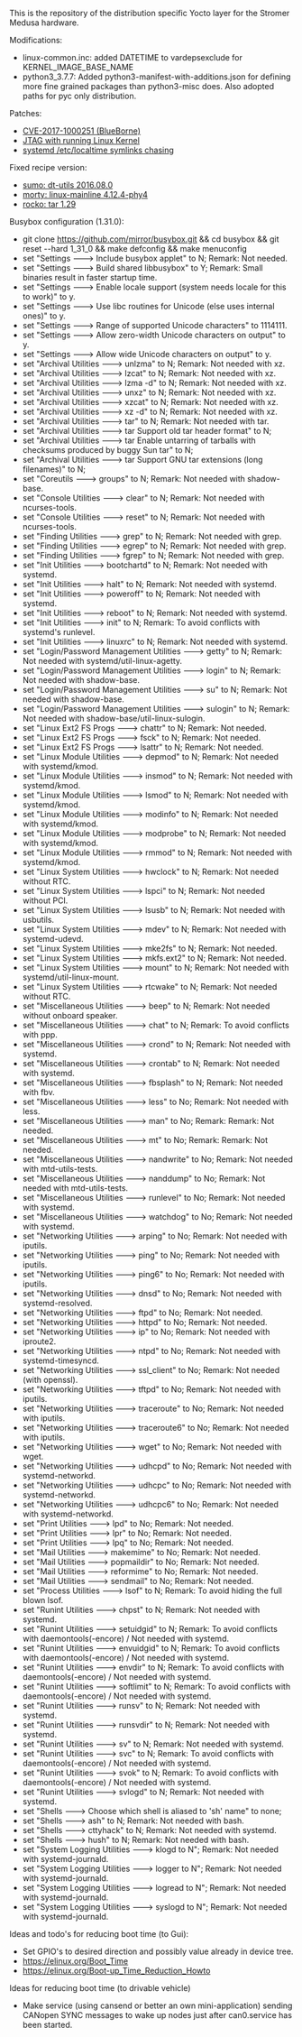 This is the repository of the distribution specific Yocto layer for the Stromer Medusa hardware.

Modifications:
- linux-common.inc: added DATETIME to vardepsexclude for KERNEL_IMAGE_BASE_NAME
- python3_3.7.7: Added python3-manifest-with-additions.json for defining more fine grained packages than python3-misc does. Also adopted paths for pyc only distribution.

Patches:
- [CVE-2017-1000251 (BlueBorne)](https://git.kernel.org/pub/scm/linux/kernel/git/torvalds/linux.git/commit/?id=e860d2c904d1a9f38a24eb44c9f34b8f915a6ea3)
- [JTAG with running Linux Kernel](https://community.nxp.com/thread/376786)
- [systemd /etc/localtime symlinks chasing](https://github.com/stromerbike/meta-medusa-dist/tree/master/recipes-core/systemd/systemd/chase_symlinks_etc_localtime.patch)

Fixed recipe version:
- [sumo: dt-utils 2016.08.0](https://github.com/PHYTEC-Messtechnik-GmbH/meta-phytec/commit/bd856199aaf116e828e354152f496344d26d25dd)
- [morty: linux-mainline 4.12.4-phy4](https://github.com/PHYTEC-Messtechnik-GmbH/meta-phytec/commit/c2cf1befc68f43dc06f2497fb09e450634c341fa)
- [rocko: tar 1.29](https://github.com/kraj/poky/commit/a38ab4ddb786b4d692d4ae891144da576cc190e3)

Busybox configuration (1.31.0):
- git clone https://github.com/mirror/busybox.git && cd busybox && git reset --hard 1_31_0 && make defconfig && make menuconfig
- set "Settings ---> Include busybox applet" to N; Remark: Not needed.
- set "Settings ---> Build shared libbusybox" to Y; Remark: Small binaries result in faster startup time.
- set "Settings ---> Enable locale support (system needs locale for this to work)" to y.
- set "Settings ---> Use libc routines for Unicode (else uses internal ones)" to y.
- set "Settings ---> Range of supported Unicode characters" to 1114111.
- set "Settings ---> Allow zero-width Unicode characters on output" to y.
- set "Settings ---> Allow wide Unicode characters on output" to y.
- set "Archival Utilities ---> unlzma" to N; Remark: Not needed with xz.
- set "Archival Utilities ---> lzcat" to N; Remark: Not needed with xz.
- set "Archival Utilities ---> lzma -d" to N; Remark: Not needed with xz.
- set "Archival Utilities ---> unxz" to N; Remark: Not needed with xz.
- set "Archival Utilities ---> xzcat" to N; Remark: Not needed with xz.
- set "Archival Utilities ---> xz -d" to N; Remark: Not needed with xz.
- set "Archival Utilities ---> tar" to N; Remark: Not needed with tar.
- set "Archival Utilities ---> tar Support old tar header format" to N;
- set "Archival Utilities ---> tar Enable untarring of tarballs with checksums produced by buggy Sun tar" to N;
- set "Archival Utilities ---> tar Support GNU tar extensions (long filenames)" to N;
- set "Coreutils ---> groups" to N; Remark: Not needed with shadow-base.
- set "Console Utilities ---> clear" to N; Remark: Not needed with ncurses-tools.
- set "Console Utilities ---> reset" to N; Remark: Not needed with ncurses-tools.
- set "Finding Utilities  ---> grep" to N; Remark: Not needed with grep.
- set "Finding Utilities  ---> egrep" to N; Remark: Not needed with grep.
- set "Finding Utilities  ---> fgrep" to N; Remark: Not needed with grep.
- set "Init Utilities ---> bootchartd" to N; Remark: Not needed with systemd.
- set "Init Utilities ---> halt" to N; Remark: Not needed with systemd.
- set "Init Utilities ---> poweroff" to N; Remark: Not needed with systemd.
- set "Init Utilities ---> reboot" to N; Remark: Not needed with systemd.
- set "Init Utilities ---> init" to N; Remark: To avoid conflicts with systemd's runlevel.
- set "Init Utilities ---> linuxrc" to N; Remark: Not needed with systemd.
- set "Login/Password Management Utilities ---> getty" to N; Remark: Not needed with systemd/util-linux-agetty.
- set "Login/Password Management Utilities ---> login" to N; Remark: Not needed with shadow-base.
- set "Login/Password Management Utilities ---> su" to N; Remark: Not needed with shadow-base.
- set "Login/Password Management Utilities ---> sulogin" to N; Remark: Not needed with shadow-base/util-linux-sulogin.
- set "Linux Ext2 FS Progs ---> chattr" to N; Remark: Not needed.
- set "Linux Ext2 FS Progs ---> fsck" to N; Remark: Not needed.
- set "Linux Ext2 FS Progs ---> lsattr" to N; Remark: Not needed.
- set "Linux Module Utilities ---> depmod" to N; Remark: Not needed with systemd/kmod.
- set "Linux Module Utilities ---> insmod" to N; Remark: Not needed with systemd/kmod.
- set "Linux Module Utilities ---> lsmod" to N; Remark: Not needed with systemd/kmod.
- set "Linux Module Utilities ---> modinfo" to N; Remark: Not needed with systemd/kmod.
- set "Linux Module Utilities ---> modprobe" to N; Remark: Not needed with systemd/kmod.
- set "Linux Module Utilities ---> rmmod" to N; Remark: Not needed with systemd/kmod.
- set "Linux System Utilities ---> hwclock" to N; Remark: Not needed without RTC.
- set "Linux System Utilities ---> lspci" to N; Remark: Not needed without PCI.
- set "Linux System Utilities ---> lsusb" to N; Remark: Not needed with usbutils.
- set "Linux System Utilities ---> mdev" to N; Remark: Not needed with systemd-udevd.
- set "Linux System Utilities ---> mke2fs" to N; Remark: Not needed.
- set "Linux System Utilities ---> mkfs.ext2" to N; Remark: Not needed.
- set "Linux System Utilities ---> mount" to N; Remark: Not needed with systemd/util-linux-mount.
- set "Linux System Utilities ---> rtcwake" to N; Remark: Not needed without RTC.
- set "Miscellaneous Utilities ---> beep" to N; Remark: Not needed without onboard speaker.
- set "Miscellaneous Utilities ---> chat" to N; Remark: To avoid conflicts with ppp.
- set "Miscellaneous Utilities ---> crond" to N; Remark: Not needed with systemd.
- set "Miscellaneous Utilities ---> crontab" to N; Remark: Not needed with systemd.
- set "Miscellaneous Utilities ---> fbsplash" to N; Remark: Not needed with fbv.
- set "Miscellaneous Utilities ---> less" to No; Remark: Not needed with less.
- set "Miscellaneous Utilities ---> man" to No; Remark: Remark: Not needed.
- set "Miscellaneous Utilities ---> mt" to No; Remark: Remark: Not needed.
- set "Miscellaneous Utilities ---> nandwrite" to No; Remark: Not needed with mtd-utils-tests.
- set "Miscellaneous Utilities ---> nanddump" to No; Remark: Not needed with mtd-utils-tests.
- set "Miscellaneous Utilities ---> runlevel" to No; Remark: Not needed with systemd.
- set "Miscellaneous Utilities ---> watchdog" to No; Remark: Not needed with systemd.
- set "Networking Utilities ---> arping" to No; Remark: Not needed with iputils.
- set "Networking Utilities ---> ping" to No; Remark: Not needed with iputils.
- set "Networking Utilities ---> ping6" to No; Remark: Not needed with iputils.
- set "Networking Utilities ---> dnsd" to No; Remark: Not needed with systemd-resolved.
- set "Networking Utilities ---> ftpd" to No; Remark: Not needed.
- set "Networking Utilities ---> httpd" to No; Remark: Not needed.
- set "Networking Utilities ---> ip" to No; Remark: Not needed with iproute2.
- set "Networking Utilities ---> ntpd" to No; Remark: Not needed with systemd-timesyncd.
- set "Networking Utilities ---> ssl_client" to No; Remark: Not needed (with openssl).
- set "Networking Utilities ---> tftpd" to No; Remark: Not needed with iputils.
- set "Networking Utilities ---> traceroute" to No; Remark: Not needed with iputils.
- set "Networking Utilities ---> traceroute6" to No; Remark: Not needed with iputils.
- set "Networking Utilities ---> wget" to No; Remark: Not needed with wget.
- set "Networking Utilities ---> udhcpd" to No; Remark: Not needed with systemd-networkd.
- set "Networking Utilities ---> udhcpc" to No; Remark: Not needed with systemd-networkd.
- set "Networking Utilities ---> udhcpc6" to No; Remark: Not needed with systemd-networkd.
- set "Print Utilities ---> lpd" to No; Remark: Not needed.
- set "Print Utilities ---> lpr" to No; Remark: Not needed.
- set "Print Utilities ---> lpq" to No; Remark: Not needed.
- set "Mail Utilities ---> makemime" to No; Remark: Not needed.
- set "Mail Utilities ---> popmaildir" to No; Remark: Not needed.
- set "Mail Utilities ---> reformime" to No; Remark: Not needed.
- set "Mail Utilities ---> sendmail" to No; Remark: Not needed.
- set "Process Utilities ---> lsof" to N; Remark: To avoid hiding the full blown lsof.
- set "Runint Utilities ---> chpst" to N; Remark: Not needed with systemd.
- set "Runint Utilities ---> setuidgid" to N; Remark: To avoid conflicts with daemontools(-encore) / Not needed with systemd.
- set "Runint Utilities ---> envuidgid" to N; Remark: To avoid conflicts with daemontools(-encore) / Not needed with systemd.
- set "Runint Utilities ---> envdir" to N; Remark: To avoid conflicts with daemontools(-encore) / Not needed with systemd.
- set "Runint Utilities ---> softlimit" to N; Remark: To avoid conflicts with daemontools(-encore) / Not needed with systemd.
- set "Runint Utilities ---> runsv" to N; Remark: Not needed with systemd.
- set "Runint Utilities ---> runsvdir" to N; Remark: Not needed with systemd.
- set "Runint Utilities ---> sv" to N; Remark: Not needed with systemd.
- set "Runint Utilities ---> svc" to N; Remark: To avoid conflicts with daemontools(-encore) / Not needed with systemd.
- set "Runint Utilities ---> svok" to N; Remark: To avoid conflicts with daemontools(-encore) / Not needed with systemd.
- set "Runint Utilities ---> svlogd" to N; Remark: Not needed with systemd.
- set "Shells ---> Choose which shell is aliased to 'sh' name" to none;
- set "Shells ---> ash" to N; Remark: Not needed with bash.
- set "Shells ---> cttyhack" to N; Remark: Not needed with systemd.
- set "Shells ---> hush" to N; Remark: Not needed with bash.
- set "System Logging Utilities ---> klogd to N"; Remark: Not needed with systemd-journald.
- set "System Logging Utilities ---> logger to N"; Remark: Not needed with systemd-journald.
- set "System Logging Utilities ---> logread to N"; Remark: Not needed with systemd-journald.
- set "System Logging Utilities ---> syslogd to N"; Remark: Not needed with systemd-journald.

Ideas and todo's for reducing boot time (to Gui):
- Set GPIO's to desired direction and possibly value already in device tree.
- https://elinux.org/Boot_Time
- https://elinux.org/Boot-up_Time_Reduction_Howto

Ideas for reducing boot time (to drivable vehicle)
- Make service (using cansend or better an own mini-application) sending CANopen SYNC messages to wake up nodes just after can0.service has been started.

